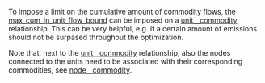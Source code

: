 To impose a limit on the cumulative amount of commodity flows, the [max\_cum\_in\_unit\_flow\_bound](@ref)
can be imposed on a [unit\_\_commodity](@ref) relationship. This can be very helpful, e.g. if
a certain amount of emissions should not be surpased throughout the optimization.

Note that, next to the [unit\_\_commodity](@ref) relationship, also the nodes connected to the units need to be
associated with their corresponding commodities, see [node\_\_commodity](@ref).
